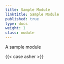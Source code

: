 ```yaml
---
title: Sample Module
linktitle: Sample Module
published: true
type: docs
weight: 1
class: module
---
```


A sample module

{{< case asher >}}


